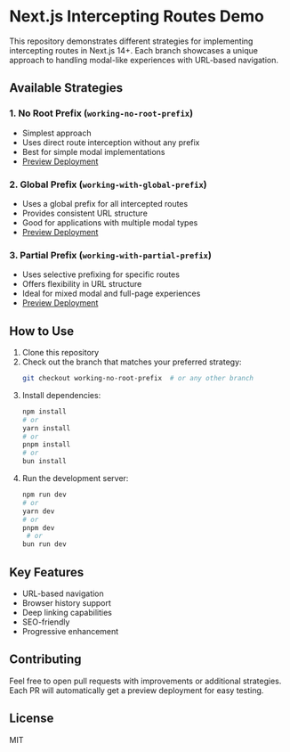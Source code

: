 # Next.js Intercepting Routes Demo

This repository demonstrates different strategies for implementing intercepting routes in Next.js 14+. Each branch showcases a unique approach to handling modal-like experiences with URL-based navigation.

## Available Strategies

### 1. No Root Prefix (`working-no-root-prefix`)

- Simplest approach
- Uses direct route interception without any prefix
- Best for simple modal implementations
- [Preview Deployment](https://working-no-root-prefix.vercel.app)

### 2. Global Prefix (`working-with-global-prefix`)

- Uses a global prefix for all intercepted routes
- Provides consistent URL structure
- Good for applications with multiple modal types
- [Preview Deployment](https://working-with-global-prefix.vercel.app)

### 3. Partial Prefix (`working-with-partial-prefix`)

- Uses selective prefixing for specific routes
- Offers flexibility in URL structure
- Ideal for mixed modal and full-page experiences
- [Preview Deployment](https://working-with-partial-prefix.vercel.app)

## How to Use

1. Clone this repository
2. Check out the branch that matches your preferred strategy:
   ```bash
   git checkout working-no-root-prefix  # or any other branch
   ```
3. Install dependencies:
   ```bash
   npm install
   # or
   yarn install
   # or
   pnpm install
   # or
   bun install
   ```
4. Run the development server:
   ```bash
   npm run dev
   # or
   yarn dev
   # or
   pnpm dev
    # or
   bun run dev
   ```

## Key Features

- URL-based navigation
- Browser history support
- Deep linking capabilities
- SEO-friendly
- Progressive enhancement

## Contributing

Feel free to open pull requests with improvements or additional strategies. Each PR will automatically get a preview deployment for easy testing.

## License

MIT
